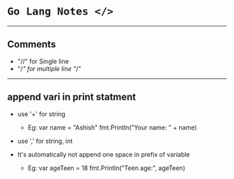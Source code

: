 # `Go Lang Notes </>`

---
## Comments
- "//" for Single line
- "/*" 
	for 
	multiple
	line
  "*/"

---
## append vari in print statment

- use '+' for string
	- Eg: var name = "Ashish"
		fmt.Println("Your name: " + name)

- use ',' for string, int 
- It's automatically not append one space in prefix of variable
	- Eg: var ageTeen = 18
		fmt.Println("Teen age:", ageTeen)